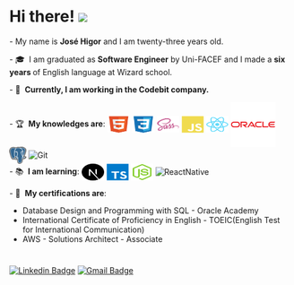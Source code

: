 <h1 align="left">Hi there! <img src="https://raw.githubusercontent.com/kaueMarques/kaueMarques/master/hi.gif" width="30px"></h1>

<p> - My name is <strong>José Higor</strong> and I am twenty-three years old. </p>
<p> - 🎓&nbsp; I am graduated as <strong> Software Engineer</strong> by Uni-FACEF and I made a <strong>six years </strong> of English language at Wizard school. </p>
<p> - 🔭&nbsp; <strong>Currently, I am working in the Codebit company.</p></strong>

<div> - 🏆&nbsp; <strong>My knowledges are</strong>:   
  <img align="center" alt="HTML" height="30" width="40" src="https://raw.githubusercontent.com/devicons/devicon/master/icons/html5/html5-original.svg">
  <img align="center" alt="CSS" height="30" width="40" src="https://raw.githubusercontent.com/devicons/devicon/master/icons/css3/css3-original.svg">  
  <img align="center" alt="Sass" height="30" width="40" src="https://raw.githubusercontent.com/devicons/devicon/master/icons/sass/sass-original.svg">
  <img align="center" alt="Javascript" height="30" width="40" src="https://raw.githubusercontent.com/devicons/devicon/master/icons/javascript/javascript-plain.svg">
  <img align="center" alt="React" height="30" width="40" src="https://raw.githubusercontent.com/devicons/devicon/master/icons/react/react-original.svg">
  <img align="center" alt="Oracle" height="80" width="80" src="https://raw.githubusercontent.com/devicons/devicon/master/icons/oracle/oracle-original.svg">
  <img align="center" alt="Postgres" height="30" width="30" src="https://raw.githubusercontent.com/github/explore/80688e429a7d4ef2fca1e82350fe8e3517d3494d/topics/postgresql/postgresql.png" /> 
  <img align="center" alt="Git" height="30" width="40" src="https://www.vectorlogo.zone/logos/git-scm/git-scm-icon.svg" />
</div>

<div> - 📚&nbsp; <strong>I am learning</strong>:
   <img align="center" alt="Next js" height="30" width="40" src="https://raw.githubusercontent.com/devicons/devicon/master/icons/nextjs/nextjs-original.svg">
   <img align="center" alt="Typescript" height="30" width="40" src="https://raw.githubusercontent.com/devicons/devicon/master/icons/typescript/typescript-plain.svg">
   <img align="center" alt="NodeJs" height="30" width="40" src="https://raw.githubusercontent.com/devicons/devicon/master/icons/nodejs/nodejs-original.svg">
   <img align="center" alt="ReactNative" height="120" width="160" src="https://camo.githubusercontent.com/a9e50173ccc047c3bf2f9335819ee00b38f0300fa8a3260611e5441c501284ab/68747470733a2f2f63646e2e7261776769742e636f6d2f616873616e617a696d2f776f726b73686f702f6d61737465722f696d672f72656163742d6e61746976652d6c6f676f2e737667">
</div>
  
<p> - 📝&nbsp; <strong>My certifications are</strong>:</p>
<ul>
  <li>Database Design and Programming with SQL - Oracle Academy <br></li>
  <li>International Certificate of Proficiency in English - TOEIC(English Test for International Communication)</li>
  <li>AWS - Solutions Architect - Associate</li>
</ul>

 #

[![Linkedin Badge](https://img.shields.io/badge/-LinkedIn-blue?style=flat-square&logo=Linkedin&logoColor=white&link=https://www.linkedin.com/in/josé-higor-ferreira-de-oliveira-4173491b8/)](https://www.linkedin.com/in/josé-higor-ferreira-de-oliveira-4173491b8/) 
[![Gmail Badge](https://img.shields.io/badge/-Gmail-c14438?style=flat-square&logo=Gmail&logoColor=white&link=mailto:jhigorfoliveira@gmail.com)](mailto:jhigorfoliveira@gmail.com)

  

